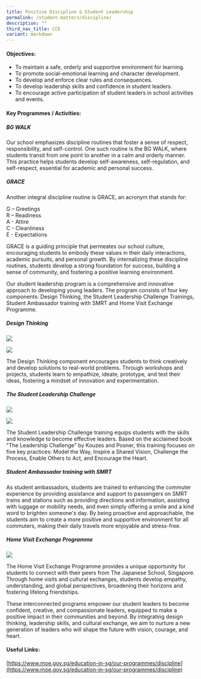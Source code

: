 ```yaml
---
title: Positive Discipline & Student Leadership
permalink: /student-matters/discipline/
description: ""
third_nav_title: CCE
variant: markdown
---
```

#### Objectives:
- To maintain a safe, orderly and supportive environment for learning. 
- To promote social-emotional learning and character development.
- To develop and enforce clear rules and consequences.
- To develop leadership skills and confidence in student leaders. 
- To encourage active participation of student leaders in school activities and events. 

#### Key Programmes / Activities:
##### BG WALK 

Our school emphasizes discipline routines that foster a sense of respect, responsibility, and self-control. One such routine is the BG WALK, where students transit from one point to another in a calm and orderly manner. This practice helps students develop self-awareness, self-regulation, and self-respect, essential for academic and personal success.

##### GRACE
Another integral discipline routine is GRACE, an acronym that stands for:

G – Greetings <br>
R –  Readiness  
A -  Attire  
C -  Cleanliness <br>
E -  Expectations 

GRACE is a guiding principle that permeates our school culture, encouraging students to embody these values in their daily interactions, academic pursuits, and personal growth. By internalizing these discipline routines, students develop a strong foundation for success, building a sense of community, and fostering a positive learning environment.

Our student leadership program is a comprehensive and innovative approach to developing young leaders. The program consists of four key components: Design Thinking, the Student Leadership Challenge Trainings, Student Ambassador training with SMRT and Home Visit Exchange Programme. 

##### Design Thinking 
![](/images/DT_2.jpg)

![](/images/DT_1.jpg)

The Design Thinking component encourages students to think creatively and develop solutions to real-world problems. Through workshops and projects, students learn to empathize, ideate, prototype, and test their ideas, fostering a mindset of innovation and experimentation.

##### The Student Leadership Challenge
![](/images/SLC_1.jpg)

![](/images/SLC_2.jpg)

The Student Leadership Challenge training equips students with the skills and knowledge to become effective leaders. Based on the acclaimed book "The Leadership Challenge" by Kouzes and Posner, this training focuses on five key practices: Model the Way, Inspire a Shared Vision, Challenge the Process, Enable Others to Act, and Encourage the Heart.

##### Student Ambassador training with SMRT
As student ambassadors, students are trained to enhancing the commuter experience by providing assistance and support to passengers on SMRT trains and stations such as providing directions and information, assisting with luggage or mobility needs, and even simply offering a smile and a kind word to brighten someone's day. By being proactive and approachable, the students aim to create a more positive and supportive environment for all commuters, making their daily travels more enjoyable and stress-free. 

##### Home Visit Exchange Programme 
![](/images/Home_Visit_1.jpg)

The Home Visit Exchange Programme provides a unique opportunity for students to connect with their peers from The Japanese School, Singapore. Through home visits and cultural exchanges, students develop empathy, understanding, and global perspectives, broadening their horizons and fostering lifelong friendships.

These interconnected programs empower our student leaders to become confident, creative, and compassionate leaders, equipped to make a positive impact in their communities and beyond. By integrating design thinking, leadership skills, and cultural exchange, we aim to nurture a new generation of leaders who will shape the future with vision, courage, and heart.

#### Useful Links:
[https://www.moe.gov.sg/education-in-sg/our-programmes/discipline](https://www.moe.gov.sg/education-in-sg/our-programmes/discipline)